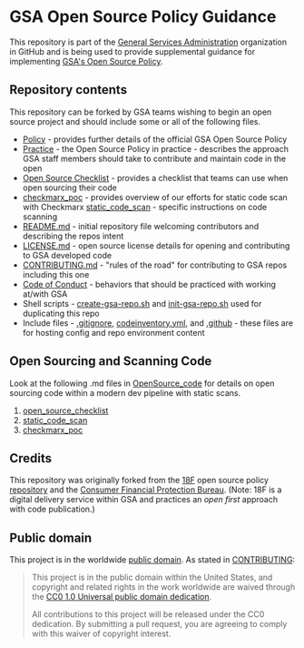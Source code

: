 # GSA Open Source Policy Guidance

This repository is part of the [General Services Administration](http://gsa.gov) organization in GitHub and is being used to provide supplemental guidance for implementing [GSA's Open Source Policy](https://open.gsa.gov/oss-policy/).

## Repository contents

This repository can be forked by GSA teams wishing to begin an open source project and should include some or all of the following files.
- [Policy](policy.md) - provides further details of the official GSA Open Source Policy
- [Practice](practice.md) - the Open Source Policy in practice - describes the approach GSA staff members should take to contribute and maintain code in the open
- [Open Source Checklist](OpenSource_code/open_source_checklist.md) - provides a checklist that teams can use when open sourcing their code
- [checkmarx_poc](https://github.com/GSA/open-source-policy/blob/master/OpenSource_code/checkmarx_poc.md) - provides overview of our efforts for static code scan with Checkmarx
[static_code_scan](https://github.com/GSA/open-source-policy/blob/master/OpenSource_code/static_code_scan.md) - specific instructions on code scanning
- [README.md](README.md) - initial repository file welcoming contributors and describing the repos intent
- [LICENSE.md](LICENSE.md) - open source license details for opening and contributing to GSA developed code
- [CONTRIBUTING.md](CONTRIBUTING.md) - "rules of the road" for contributing to GSA repos including this one
- [Code of Conduct](CODE_OF_CONDUCT.md) - behaviors that should be practiced with working at/with GSA
- Shell scripts - [create-gsa-repo.sh](create-gsa-repo.sh) and [init-gsa-repo.sh](init-gsa-repo.sh) used for duplicating this repo
- Include files - [.gitignore](.gitignore), [codeinventory.yml](.codeinventory.yml), and [.github](.github) - these files are for hosting config and repo environment content

## Open Sourcing and Scanning Code

Look at the following .md files in [OpenSource_code](https://github.com/GSA/open-source-policy/tree/master/OpenSource_code) for details on open sourcing code within a modern dev pipeline with static scans.
1. [open_source_checklist](https://github.com/GSA/open-source-policy/blob/master/OpenSource_code/open_source_checklist.md)
2. [static_code_scan](https://github.com/GSA/open-source-policy/blob/master/OpenSource_code/static_code_scan.md)
3. [checkmarx_poc](https://github.com/GSA/open-source-policy/blob/master/OpenSource_code/checkmarx_poc.md)

## Credits

This repository was originally forked from the [18F](https://18f.gsa.gov/) open source policy [repository](https://github.com/18F/open-source-policy) and the [Consumer Financial Protection Bureau](https://www.consumerfinance.gov/).  (Note: 18F is a digital delivery service within GSA and practices an *open first* approach with code publication.)

## Public domain

This project is in the worldwide [public domain](LICENSE.md). As stated in [CONTRIBUTING](CONTRIBUTING.md):

> This project is in the public domain within the United States, and copyright and related rights in the work worldwide are waived through the [CC0 1.0 Universal public domain dedication](https://creativecommons.org/publicdomain/zero/1.0/).
>
> All contributions to this project will be released under the CC0 dedication. By submitting a pull request, you are agreeing to comply with this waiver of copyright interest.
